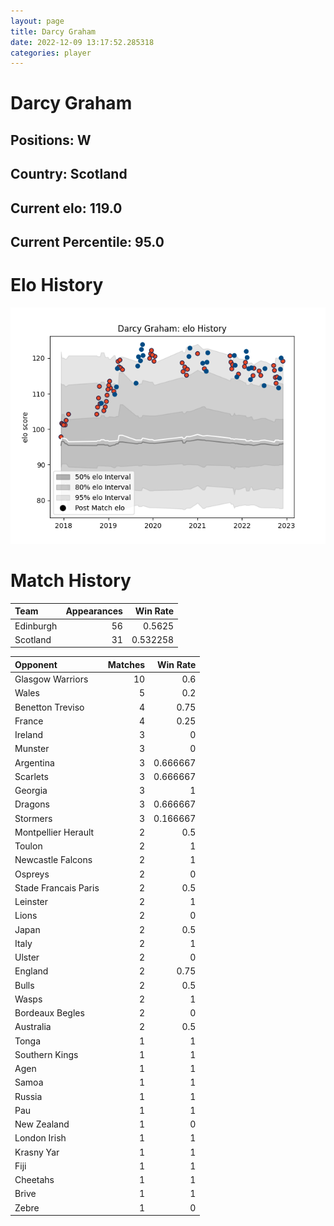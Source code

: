 ```yaml
---  
layout: page  
title: Darcy Graham  
date: 2022-12-09 13:17:52.285318  
categories: player  
---
```

# Darcy Graham

## Positions: W

## Country: Scotland

## Current elo: 119.0

## Current Percentile: 95.0

# Elo History


![elo history](history_DarcyGraham.png)
# Match History


| Team      |   Appearances |   Win Rate |
|:----------|--------------:|-----------:|
| Edinburgh |            56 |   0.5625   |
| Scotland  |            31 |   0.532258 |

| Opponent             |   Matches |   Win Rate |
|:---------------------|----------:|-----------:|
| Glasgow Warriors     |        10 |   0.6      |
| Wales                |         5 |   0.2      |
| Benetton Treviso     |         4 |   0.75     |
| France               |         4 |   0.25     |
| Ireland              |         3 |   0        |
| Munster              |         3 |   0        |
| Argentina            |         3 |   0.666667 |
| Scarlets             |         3 |   0.666667 |
| Georgia              |         3 |   1        |
| Dragons              |         3 |   0.666667 |
| Stormers             |         3 |   0.166667 |
| Montpellier Herault  |         2 |   0.5      |
| Toulon               |         2 |   1        |
| Newcastle Falcons    |         2 |   1        |
| Ospreys              |         2 |   0        |
| Stade Francais Paris |         2 |   0.5      |
| Leinster             |         2 |   1        |
| Lions                |         2 |   0        |
| Japan                |         2 |   0.5      |
| Italy                |         2 |   1        |
| Ulster               |         2 |   0        |
| England              |         2 |   0.75     |
| Bulls                |         2 |   0.5      |
| Wasps                |         2 |   1        |
| Bordeaux Begles      |         2 |   0        |
| Australia            |         2 |   0.5      |
| Tonga                |         1 |   1        |
| Southern Kings       |         1 |   1        |
| Agen                 |         1 |   1        |
| Samoa                |         1 |   1        |
| Russia               |         1 |   1        |
| Pau                  |         1 |   1        |
| New Zealand          |         1 |   0        |
| London Irish         |         1 |   1        |
| Krasny Yar           |         1 |   1        |
| Fiji                 |         1 |   1        |
| Cheetahs             |         1 |   1        |
| Brive                |         1 |   1        |
| Zebre                |         1 |   0        |